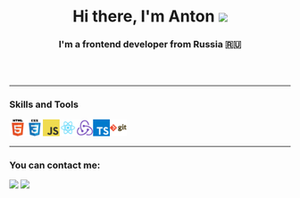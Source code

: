 <h1 align="center">Hi there, I'm Anton 
<img src="https://github.com/blackcater/blackcater/raw/main/images/Hi.gif" height="32"/></h1>
<h3 align="center">I'm a frontend developer from Russia 🇷🇺</h3>
<br/>
<br/>
<hr>
<h3>Skills and Tools</h3>
<img align="left" width="30px" src="https://raw.githubusercontent.com/github/explore/80688e429a7d4ef2fca1e82350fe8e3517d3494d/topics/html/html.png"/>
<img align="left" width="30px" src="https://raw.githubusercontent.com/github/explore/80688e429a7d4ef2fca1e82350fe8e3517d3494d/topics/css/css.png"/>
<img align="left" width="30px" src="https://raw.githubusercontent.com/github/explore/80688e429a7d4ef2fca1e82350fe8e3517d3494d/topics/javascript/javascript.png"/>
<img align="left" width="30px" src="https://raw.githubusercontent.com/github/explore/80688e429a7d4ef2fca1e82350fe8e3517d3494d/topics/react/react.png"/>
<img align="left" width="30px" src="https://raw.githubusercontent.com/github/explore/80688e429a7d4ef2fca1e82350fe8e3517d3494d/topics/redux/redux.png"/>
<img align="left" width="30px" src="https://raw.githubusercontent.com/github/explore/80688e429a7d4ef2fca1e82350fe8e3517d3494d/topics/typescript/typescript.png"/>
<img align="left" width="30px" src="https://raw.githubusercontent.com/github/explore/80688e429a7d4ef2fca1e82350fe8e3517d3494d/topics/git/git.png"/>
<br/>
<br/>
<hr>
<h3>You can contact me:</h3>
<a href="https://vk.com/antony_blits"><img width="30px" src="https://user-images.githubusercontent.com/88035547/182138614-4ac94db9-f7cf-4bec-bb65-dad001bb5920.png"/></a>
<a href="https://telegram.me/antonyblits"><img width="30px" src="https://user-images.githubusercontent.com/88035547/182139424-deec01d4-1f5f-4e2e-ae91-62041aef357c.png"/></a>
